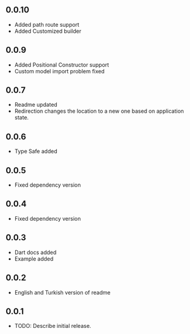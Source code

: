 ## 0.0.10
* Added path route support
* Added Customized builder
## 0.0.9
* Added Positional Constructor support
* Custom model import problem fixed

## 0.0.7

* Readme updated
* Redirection changes the location to a new one based on application state.
## 0.0.6

* Type Safe added
## 0.0.5

* Fixed dependency version
## 0.0.4

* Fixed dependency version
## 0.0.3

* Dart docs added
* Example added
## 0.0.2

* English and Turkish version of readme 

## 0.0.1

* TODO: Describe initial release.
